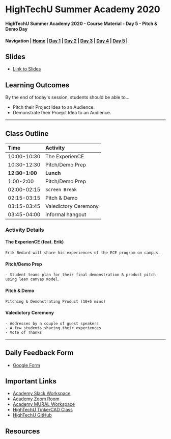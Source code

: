 # HighTechU Summer Academy 2020

**HighTechU Summer Academy 2020 - Course Material - Day 5 - Pitch & Demo Day**

#### Navigation | [Home](https://hightechu.github.io/e2-accelerator) | [Day 1](https://hightechu.github.io/e2-accelerator/modules/day1/) | [Day 2](https://hightechu.github.io/e2-accelerator/modules/day2/) | [Day 3](https://hightechu.github.io/e2-accelerator/modules/day3/) | [Day 4](https://hightechu.github.io/e2-accelerator/modules/day4/) | [Day 5](https://hightechu.github.io/e2-accelerator/modules/day5/) |

## Slides

* [Link to Slides](Link)

## Learning Outcomes
By the end of today's session, students should be able to...
* Pitch their Project Idea to an Audience.
* Demonstrate their Proejct Idea to an Audience.

---

## Class Outline

|Time|Activity|
|:---|:---|
|10:00-10:30|The ExperienCE|
|10:30-12:30|Pitch/Demo Prep|
|**12:30-1:00**|**Lunch**|
|1:00-2:00|Pitch/Demo Prep|
|02:00-02:15|`Screen Break`|
|02:15-03:15|Pitch & Demo|
|03:15-03:45|Valedictory Ceremony|
|03:45-04:00| Informal hangout|


### Activity Details

#### The ExperienCE (feat. Erik)
```
Erik Bedard will share his experiences of the ECE program on campus.
```

#### Pitch/Demo Prep
```
- Student teams plan for their final demonstration & product pitch using lean canvas model.
```
#### Pitch & Demo
```
Pitching & Demonstrating Product (10+5 mins)
```

#### Valedictory Ceremony
```
- Addresses by a couple of guest speakers
- A few students sharing their experiences
- Vote of Thanks
```

---

## Daily Feedback Form

* [Google Form](https://forms.gle/6QYUvJgdpayUTzVF9)

## Important Links

* [Academy Slack Workspace](https://hightechuacademy.slack.com/)
* [Academy Zoom Room](https://uvic.zoom.us/j/96555007331?pwd=L0luTWY5ckprWTY4SDR5NHJrNk5XZz09)
* [Academy MURAL Workspace](https://app.mural.co/t/hightechu8022)
* [HighTechU TinkerCAD Class](https://www.tinkercad.com/joinclass/LMX28FG7ZT7Q)
* [HighTechU GitHub](https://github.com/hightechu/hightechu-summer2020) 

## Resources
